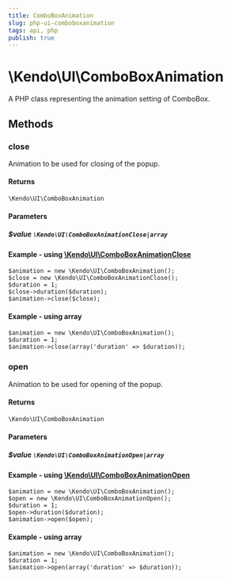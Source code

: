 ```yaml
---
title: ComboBoxAnimation
slug: php-ui-comboboxanimation
tags: api, php
publish: true
---
```


# \Kendo\UI\ComboBoxAnimation

A PHP class representing the animation setting of ComboBox.


## Methods

### close

Animation to be used for closing of the popup.

#### Returns
`\Kendo\UI\ComboBoxAnimation`

#### Parameters

##### $value `\Kendo\UI\ComboBoxAnimationClose|array`


#### Example - using [\Kendo\UI\ComboBoxAnimationClose](/api/wrappers/php/Kendo/UI/ComboBoxAnimationClose)

    $animation = new \Kendo\UI\ComboBoxAnimation();
    $close = new \Kendo\UI\ComboBoxAnimationClose();
    $duration = 1;
    $close->duration($duration);
    $animation->close($close);

#### Example - using array

    $animation = new \Kendo\UI\ComboBoxAnimation();
    $duration = 1;
    $animation->close(array('duration' => $duration));

### open

Animation to be used for opening of the popup.

#### Returns
`\Kendo\UI\ComboBoxAnimation`

#### Parameters

##### $value `\Kendo\UI\ComboBoxAnimationOpen|array`


#### Example - using [\Kendo\UI\ComboBoxAnimationOpen](/api/wrappers/php/Kendo/UI/ComboBoxAnimationOpen)

    $animation = new \Kendo\UI\ComboBoxAnimation();
    $open = new \Kendo\UI\ComboBoxAnimationOpen();
    $duration = 1;
    $open->duration($duration);
    $animation->open($open);

#### Example - using array

    $animation = new \Kendo\UI\ComboBoxAnimation();
    $duration = 1;
    $animation->open(array('duration' => $duration));


